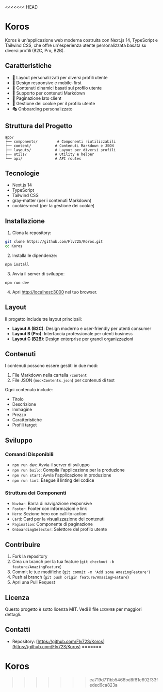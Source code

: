 <<<<<<< HEAD
# Koros

Koros è un'applicazione web moderna costruita con Next.js 14, TypeScript e Tailwind CSS, che offre un'esperienza utente personalizzata basata su diversi profili (B2C, Pro, B2B).

## Caratteristiche

- 🎨 Layout personalizzati per diversi profili utente
- 📱 Design responsive e mobile-first
- 🎯 Contenuti dinamici basati sul profilo utente
- 📝 Supporto per contenuti Markdown
- 🔄 Paginazione lato client
- 🍪 Gestione dei cookie per il profilo utente
- 🎭 Onboarding personalizzato

## Struttura del Progetto

```
app/
├── components/         # Componenti riutilizzabili
├── content/           # Contenuti Markdown e JSON
├── layouts/           # Layout per diversi profili
├── utils/             # Utility e helper
└── api/               # API routes
```

## Tecnologie

- Next.js 14
- TypeScript
- Tailwind CSS
- gray-matter (per i contenuti Markdown)
- cookies-next (per la gestione dei cookie)

## Installazione

1. Clona la repository:
```bash
git clone https://github.com/Flv72S/Koros.git
cd Koros
```

2. Installa le dipendenze:
```bash
npm install
```

3. Avvia il server di sviluppo:
```bash
npm run dev
```

4. Apri [http://localhost:3000](http://localhost:3000) nel tuo browser.

## Layout

Il progetto include tre layout principali:

- **Layout A (B2C)**: Design moderno e user-friendly per utenti consumer
- **Layout B (Pro)**: Interfaccia professionale per utenti business
- **Layout C (B2B)**: Design enterprise per grandi organizzazioni

## Contenuti

I contenuti possono essere gestiti in due modi:

1. File Markdown nella cartella `/content`
2. File JSON (`mockContents.json`) per contenuti di test

Ogni contenuto include:
- Titolo
- Descrizione
- Immagine
- Prezzo
- Caratteristiche
- Profili target

## Sviluppo

### Comandi Disponibili

- `npm run dev`: Avvia il server di sviluppo
- `npm run build`: Compila l'applicazione per la produzione
- `npm run start`: Avvia l'applicazione in produzione
- `npm run lint`: Esegue il linting del codice

### Struttura dei Componenti

- `Navbar`: Barra di navigazione responsive
- `Footer`: Footer con informazioni e link
- `Hero`: Sezione hero con call-to-action
- `Card`: Card per la visualizzazione dei contenuti
- `Pagination`: Componente di paginazione
- `OnboardingSelector`: Selettore del profilo utente

## Contribuire

1. Fork la repository
2. Crea un branch per la tua feature (`git checkout -b feature/AmazingFeature`)
3. Commit le tue modifiche (`git commit -m 'Add some AmazingFeature'`)
4. Push al branch (`git push origin feature/AmazingFeature`)
5. Apri una Pull Request

## Licenza

Questo progetto è sotto licenza MIT. Vedi il file `LICENSE` per maggiori dettagli.

## Contatti

- Repository: [https://github.com/Flv72S/Koros](https://github.com/Flv72S/Koros) 
=======
# Koros
>>>>>>> ea719d711bb5468bd8f81e602f33feded6ca823a
